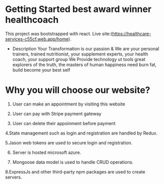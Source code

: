 # Getting Started best award winner healthcoach

This project was bootstrapped with react. Live site:(https://healthcare-services-c55cf.web.app/home).
- Description
Your Transformation is our passion & We are your personal trainers, trained nutritionist, your supplement experts, your health coach, your support group We Provide technology ut tools great explorers of the truth, the masters of human happiness need burn fat, build become your best self

# Why you will choose our website? 
1. User can make an appointment by visiting this website  

2. User can pay with Stripe payment gateway 

3. User can delete their appoinment before payment

4.State management such as login and registration are handled by Redux.

5.Jason web tokens are used to secure login and registration.

6. Server is hosted microsoft azure.

7. Mongoose data model is used to handle CRUD operations.

8.ExpressJs and other third-party npm packages are used to create servers.


